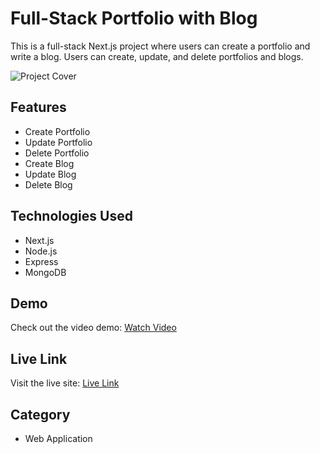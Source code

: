 # Full-Stack Portfolio with Blog

This is a full-stack Next.js project where users can create a portfolio and write a blog. Users can create, update, and delete portfolios and blogs.

![Project Cover](./asset/images/projects/portfolio_mockup.png)


## Features

- Create Portfolio
- Update Portfolio
- Delete Portfolio
- Create Blog
- Update Blog
- Delete Blog

## Technologies Used

- Next.js
- Node.js
- Express
- MongoDB
## Demo

Check out the video demo: [Watch Video](https://youtu.be/-7MfHCCIRVs)

## Live Link

Visit the live site: [Live Link](https://naeemjs.vercel.app/)

## Category

- Web Application
